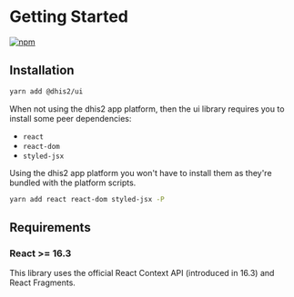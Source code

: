 # Getting Started

[![npm](https://img.shields.io/npm/v/@dhis2/ui.svg)](https://www.npmjs.com/package/@dhis2/ui)

## Installation

```bash
yarn add @dhis2/ui
```

When not using the dhis2 app platform, then the ui library requires you to install some peer dependencies:

-   `react`
-   `react-dom`
-   `styled-jsx`

Using the dhis2 app platform you won't have to install them as they're bundled with the platform scripts.

```bash
yarn add react react-dom styled-jsx -P
```

## Requirements

### React >= 16.3

This library uses the official React Context API (introduced in 16.3) and React Fragments.
